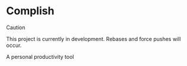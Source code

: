 # Complish

> [!CAUTION]
> This project is currently in development. Rebases and force pushes will occur.

A personal productivity tool
